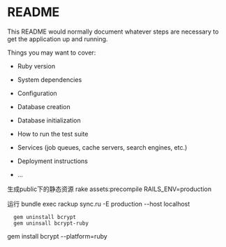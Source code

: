 # README

This README would normally document whatever steps are necessary to get the
application up and running.

Things you may want to cover:

* Ruby version

* System dependencies

* Configuration

* Database creation

* Database initialization

* How to run the test suite

* Services (job queues, cache servers, search engines, etc.)

* Deployment instructions

* ...

生成public下的静态资源
rake assets:precompile RAILS_ENV=production

运行
bundle exec rackup sync.ru -E production --host localhost

      gem uninstall bcrypt
      gem uninsall bcrypt-ruby
gem install bcrypt --platform=ruby